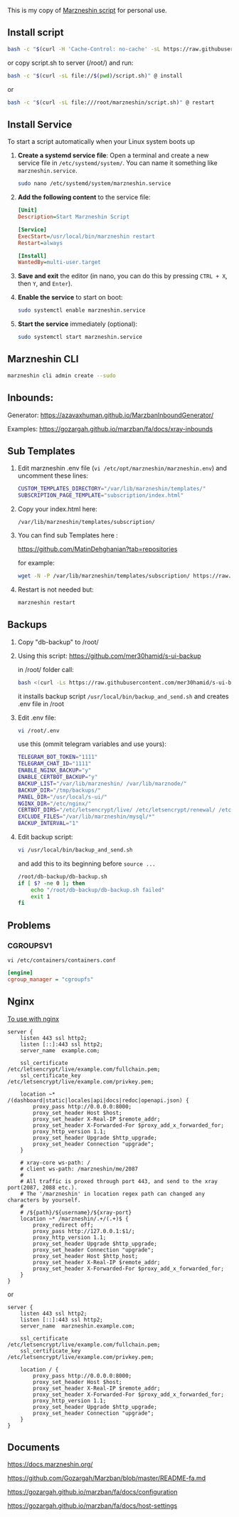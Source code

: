 This is my copy of [Marzneshin script](https://github.com/marzneshin/marzneshin) for personal use.

## Install script
```bash
bash -c "$(curl -H 'Cache-Control: no-cache' -sL https://raw.githubusercontent.com/mer30hamid/marzneshin-deploy-podman/refs/heads/main/script.sh)" @ install
```
or copy script.sh to server (/root/) and run:
```bash
bash -c "$(curl -sL file://$(pwd)/script.sh)" @ install
```

or

```bash
bash -c "$(curl -sL file:///root/marzneshin/script.sh)" @ restart
```

## Install Service

To start a script automatically when your Linux system boots up

1. **Create a systemd service file**:
   Open a terminal and create a new service file in `/etc/systemd/system/`. You can name it something like `marzneshin.service`.

   ```bash
   sudo nano /etc/systemd/system/marzneshin.service
   ```

2. **Add the following content** to the service file:

   ```ini
   [Unit]
   Description=Start Marzneshin Script

   [Service]
   ExecStart=/usr/local/bin/marzneshin restart
   Restart=always

   [Install]
   WantedBy=multi-user.target
   ```

3. **Save and exit** the editor (in nano, you can do this by pressing `CTRL + X`, then `Y`, and `Enter`).

4. **Enable the service** to start on boot:

   ```bash
   sudo systemctl enable marzneshin.service
   ```

5. **Start the service** immediately (optional):

   ```bash
   sudo systemctl start marzneshin.service
   ```

## Marzneshin CLI

```bash
marzneshin cli admin create --sudo
```

## Inbounds:

Generator:
https://azavaxhuman.github.io/MarzbanInboundGenerator/

Examples:
https://gozargah.github.io/marzban/fa/docs/xray-inbounds


## Sub Templates

1. Edit marzneshin .env file (`vi /etc/opt/marzneshin/marzneshin.env`) and uncomment these lines:
   ```bash
   CUSTOM_TEMPLATES_DIRECTORY="/var/lib/marzneshin/templates/"
   SUBSCRIPTION_PAGE_TEMPLATE="subscription/index.html"
   ```
2. Copy your index.html here:
   ```
   /var/lib/marzneshin/templates/subscription/
   ```
3. You can find sub Templates here : 

   https://github.com/MatinDehghanian?tab=repositories

   for example:
   ```bash
   wget -N -P /var/lib/marzneshin/templates/subscription/ https://raw.githubusercontent.com/mer30hamid/marzneshin-deploy-podman/refs/heads/main/templates/MarzneshinTemplate6/index.html
   ```

4. Restart is not needed but:
   ```bash
   marzneshin restart
   ```


## Backups

1. Copy "db-backup" to /root/
2. Using this script: https://github.com/mer30hamid/s-ui-backup
   
   in /root/ folder call:
   
   ```bash
   bash <(curl -Ls https://raw.githubusercontent.com/mer30hamid/s-ui-backup/master/install.sh)
   ```
   
   it installs backup script `/usr/local/bin/backup_and_send.sh` and creates .env file in /root

3. Edit .env file:

   ```bash
   vi /root/.env
   ```
   
   use this (ommit telegram variables and use yours):
   
   ```bash
   TELEGRAM_BOT_TOKEN="1111"
   TELEGRAM_CHAT_ID="1111"
   ENABLE_NGINX_BACKUP="y"
   ENABLE_CERTBOT_BACKUP="y"
   BACKUP_LIST="/var/lib/marzneshin/ /var/lib/marznode/"
   BACKUP_DIR="/tmp/backups/"
   PANEL_DIR="/usr/local/s-ui/"
   NGINX_DIR="/etc/nginx/"
   CERTBOT_DIRS="/etc/letsencrypt/live/ /etc/letsencrypt/renewal/ /etc/letsencrypt/accounts/"
   EXCLUDE_FILES="/var/lib/marzneshin/mysql/*"
   BACKUP_INTERVAL="1"
   ```
   
4. Edit backup script:
   
   ```bash
   vi /usr/local/bin/backup_and_send.sh
   ```
   
   and add this to its beginning before `source ...`
   
   ```bash 
   /root/db-backup/db-backup.sh
   if [ $? -ne 0 ]; then
       echo "/root/db-backup/db-backup.sh failed"
       exit 1
   fi  
   ```

## Problems

### CGROUPSV1 

```shell
vi /etc/containers/containers.conf
```
```ini
[engine]
cgroup_manager = "cgroupfs"
```

## Nginx

[To use with nginx](https://docs.marzneshin.org/docs/how-to-guides/behind-nginx/)

```
server {
    listen 443 ssl http2;
    listen [::]:443 ssl http2;
    server_name  example.com;

    ssl_certificate      /etc/letsencrypt/live/example.com/fullchain.pem;
    ssl_certificate_key  /etc/letsencrypt/live/example.com/privkey.pem;

    location ~* /(dashboard|static|locales|api|docs|redoc|openapi.json) {
        proxy_pass http://0.0.0.0:8000;
        proxy_set_header Host $host;
        proxy_set_header X-Real-IP $remote_addr;
        proxy_set_header X-Forwarded-For $proxy_add_x_forwarded_for;
        proxy_http_version 1.1;
        proxy_set_header Upgrade $http_upgrade;
        proxy_set_header Connection "upgrade";
    }

    # xray-core ws-path: /
    # client ws-path: /marzneshin/me/2087
    #
    # All traffic is proxed through port 443, and send to the xray port(2087, 2088 etc.).
    # The '/marzneshin' in location regex path can changed any characters by yourself.
    #
    # /${path}/${username}/${xray-port}
    location ~* /marzneshin/.+/(.+)$ {
        proxy_redirect off;
        proxy_pass http://127.0.0.1:$1/;
        proxy_http_version 1.1;
        proxy_set_header Upgrade $http_upgrade;
        proxy_set_header Connection "upgrade";
        proxy_set_header Host $http_host;
        proxy_set_header X-Real-IP $remote_addr;
        proxy_set_header X-Forwarded-For $proxy_add_x_forwarded_for;
    }
}
```

or

```
server {
    listen 443 ssl http2;
    listen [::]:443 ssl http2;
    server_name  marzneshin.example.com;

    ssl_certificate      /etc/letsencrypt/live/example.com/fullchain.pem;
    ssl_certificate_key  /etc/letsencrypt/live/example.com/privkey.pem;

    location / {
        proxy_pass http://0.0.0.0:8000;
        proxy_set_header Host $host;
        proxy_set_header X-Real-IP $remote_addr;
        proxy_set_header X-Forwarded-For $proxy_add_x_forwarded_for;
        proxy_http_version 1.1;
        proxy_set_header Upgrade $http_upgrade;
        proxy_set_header Connection "upgrade";
    }
}
```

## Documents

https://docs.marzneshin.org/

https://github.com/Gozargah/Marzban/blob/master/README-fa.md

https://gozargah.github.io/marzban/fa/docs/configuration

https://gozargah.github.io/marzban/fa/docs/host-settings
